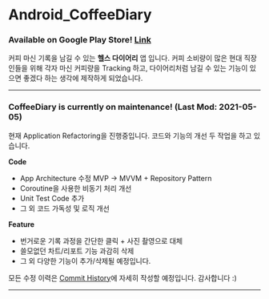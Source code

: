 # Android_CoffeeDiary

### Available on Google Play Store! [Link](https://play.google.com/store/apps/details?id=com.teamds.coffeecounter)

커피 마신 기록을 남길 수 있는 **헬스 다이어리** 앱 입니다. 커피 소비량이 많은 현대 직장인들을 위해 각자 마신 커피량을 Tracking 하고, 다이어리처럼 남길 수 있는 기능이 있으면 좋겠다 하는 생각에 제작하게 되었습니다.

---

### CoffeeDiary is currently on maintenance! (Last Mod: 2021-05-05)

현재 Application Refactoring을 진행중입니다. 코드와 기능의 개선 두 작업을 하고 있습니다.

**Code**
- App Architecture 수정 MVP -> MVVM + Repository Pattern
- Coroutine을 사용한 비동기 처리 개선
- Unit Test Code 추가
- 그 외 코드 가독성 및 로직 개선

**Feature**
- 번거로운 기록 과정을 간단한 클릭 + 사진 촬영으로 대체
- 쓸모없던 차트/리포트 기능 과감히 삭제
- 그 외 다양한 기능이 추가/삭제될 예정입니다.


모든 수정 이력은 [Commit History](https://github.com/RollinKG/Android_CoffeeDiary/commits/master)에 자세히 작성할 예정입니다. 감사합니다 :)

---



